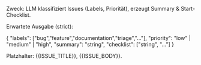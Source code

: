 Zweck: LLM klassifiziert Issues (Labels, Priorität), erzeugt Summary & Start-Checklist.

Erwartete Ausgabe (strict):

{
"labels": ["bug","feature","documentation","triage","..."],
"priority": "low" | "medium" | "high",
"summary": "string",
"checklist": ["string", "..."]
}

Platzhalter: {{ISSUE_TITLE}}, {{ISSUE_BODY}}.
